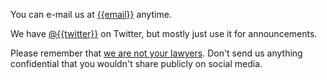 You can e-mail us at [{{email}}](mailto:{{email}}) anytime.

We have [@{{twitter}}](https://twitter.com/{{twitter}}) on Twitter, but mostly just use it for announcements.

Please remember that [we are not your lawyers](/deal#as-is). Don't send us anything confidential that you wouldn't share publicly on social media.
